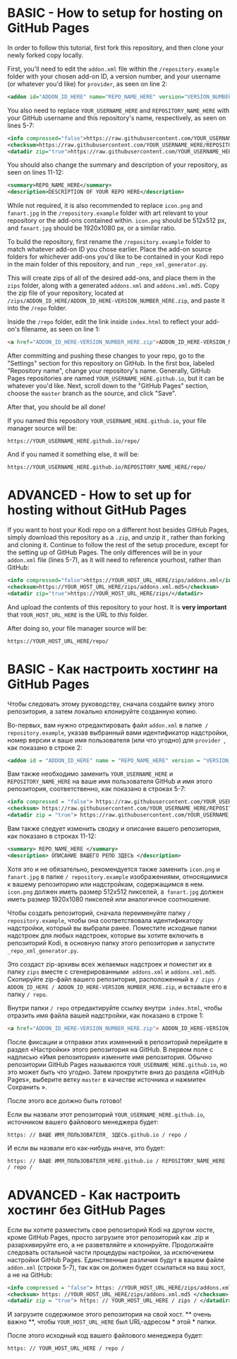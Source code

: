 # BASIC - How to setup for hosting on GitHub Pages

In order to follow this tutorial, first fork this repository, and then clone your newly forked copy locally.

First, you'll need to edit the `addon.xml` file within the `/repository.example` folder with your chosen add-on ID, a version number, and your username (or whatever you'd like) for `provider`, as seen on line 2:

```XML
<addon id="ADDON_ID_HERE" name="REPO_NAME_HERE" version="VERSION_NUMBER_HERE" provider-name="YOUR_USERNAME_HERE">
```

You also need to replace `YOUR_USERNAME_HERE` and `REPOSITORY_NAME_HERE` with your GitHub username and this repository's name, respectively, as seen on lines 5-7:

```XML
<info compressed="false">https://raw.githubusercontent.com/YOUR_USERNAME_HERE/REPOSITORY_NAME_HERE/master/zips/addons.xml</info>
<checksum>https://raw.githubusercontent.com/YOUR_USERNAME_HERE/REPOSITORY_NAME_HERE/master/zips/addons.xml.md5</checksum>
<datadir zip="true">https://raw.githubusercontent.com/YOUR_USERNAME_HERE/REPOSITORY_NAME_HERE/master/zips/</datadir>
```

You should also change the summary and description of your repository, as seen on lines 11-12:

```XML
<summary>REPO_NAME_HERE</summary>
<description>DESCRIPTION OF YOUR REPO HERE</description>
```

While not required, it is also recommended to replace `icon.png` and `fanart.jpg` in the `/repository.example` folder with art relevant to your repository or the add-ons contained within. `icon.png` should be 512x512 px, and `fanart.jpg` should be 1920x1080 px, or a similar ratio.

To build the repository, first rename the `/repository.example` folder to match whatever add-on ID you chose earlier. Place the add-on source folders for whichever add-ons you'd like to be contained in your Kodi repo in the main folder of this repository, and run `_repo_xml_generator.py`. 

This will create zips of all of the desired add-ons, and place them in the `zips` folder, along with a generated `addons.xml` and `addons.xml.md5`. Copy the zip file of your repository, located at `/zips/ADDON_ID_HERE/ADDON_ID_HERE-VERSION_NUMBER_HERE.zip`,
and paste it into the `/repo` folder.

Inside the `/repo` folder, edit the link inside `index.html` to reflect your add-on's filename, as seen on line 1:

```HTML
<a href="ADDON_ID_HERE-VERSION_NUMBER_HERE.zip">ADDON_ID_HERE-VERSION_NUMBER_HERE.zip</a>
```

After committing and pushing these changes to your repo, go to the "Settings" section for this repository on GitHub. In the first box, labeled "Repository name", change your repository's name. Generally, GitHub Pages repositories are named `YOUR_USERNAME_HERE.github.io`,  but it can be whatever you'd like.
Next, scroll down to the "GitHub Pages" section, choose the `master` branch as the source, and click "Save".

After that, you should be all done!

If you named this repository `YOUR_USERNAME_HERE.github.io`, your file manager source will be:

`https://YOUR_USERNAME_HERE.github.io/repo/`

And if you named it something else, it will be:

`https://YOUR_USERNAME_HERE.github.io/REPOSITORY_NAME_HERE/repo/`

# ADVANCED - How to set up for hosting without GitHub Pages

If you want to host your Kodi repo on a different host besides GitHub Pages, simply download this repository as a `.zip`, and unzip it , rather than forking and cloning it. Continue to follow the rest of the setup procedure, except for the setting up of GitHub Pages. The only differences will be in your `addon.xml` file (lines 5-7), as it will need to reference yourhost, rather than GitHub:

```XML
<info compressed="false">https://YOUR_HOST_URL_HERE/zips/addons.xml</info>
<checksum>https://YOUR_HOST_URL_HERE/zips/addons.xml.md5</checksum>
<datadir zip="true">https://YOUR_HOST_URL_HERE/zips/</datadir>
```

And upload the contents of this repository to your host. It is **very important** that `YOUR_HOST_URL_HERE` is the URL to *this* folder.

After doing so, your file manager source will be:

`https://YOUR_HOST_URL_HERE/repo/`

# BASIC - Как настроить хостинг на GitHub Pages

Чтобы следовать этому руководству, сначала создайте вилку этого репозитория, а затем локально клонируйте созданную копию.

Во-первых, вам нужно отредактировать файл `addon.xml` в папке` / repository.example`, указав выбранный вами идентификатор надстройки, номер версии и ваше имя пользователя (или что угодно) для `provider `, как показано в строке 2:

``` XML
<addon id = "ADDON_ID_HERE" name = "REPO_NAME_HERE" version = "VERSION_NUMBER_HERE" provider-name = "YOUR_USERNAME_HERE">
```

Вам также необходимо заменить `YOUR_USERNAME_HERE` и` REPOSITORY_NAME_HERE` на ваше имя пользователя GitHub и имя этого репозитория, соответственно, как показано в строках 5-7:

``` XML
<info compressed = "false"> https://raw.githubusercontent.com/YOUR_USERNAME_HERE/REPOSITORY_NAME_HERE/master/zips/addons.xml </info>
<checksum> https://raw.githubusercontent.com/YOUR_USERNAME_HERE/REPOSITORY_NAME_HERE/master/zips/addons.xml.md5 </checksum>
<datadir zip = "true"> https://raw.githubusercontent.com/YOUR_USERNAME_HERE/REPOSITORY_NAME_HERE/master/zips/ </datadir>
```

Вам также следует изменить сводку и описание вашего репозитория, как показано в строках 11-12:

``` XML
<summary> REPO_NAME_HERE </summary>
<description> ОПИСАНИЕ ВАШЕГО РЕПО ЗДЕСЬ </description>
```

Хотя это и не обязательно, рекомендуется также заменить `icon.png` и` fanart.jpg` в папке `/ repository.example` изображениями, относящимися к вашему репозиторию или надстройкам, содержащимся в нем. `icon.png` должен иметь размер 512x512 пикселей, а` fanart.jpg` должен иметь размер 1920x1080 пикселей или аналогичное соотношение.

Чтобы создать репозиторий, сначала переименуйте папку `/ repository.example`, чтобы она соответствовала идентификатору надстройки, который вы выбрали ранее. Поместите исходные папки надстроек для любых надстроек, которые вы хотите включить в репозиторий Kodi, в основную папку этого репозитория и запустите `_repo_xml_generator.py`.

Это создаст zip-архивы всех желаемых надстроек и поместит их в папку `zips` вместе с сгенерированными` addons.xml` и `addons.xml.md5`. Скопируйте zip-файл вашего репозитория, расположенный в `/ zips / ADDON_ID_HERE / ADDON_ID_HERE-VERSION_NUMBER_HERE.zip`,
и вставьте его в папку `/ repo`.

Внутри папки `/ repo` отредактируйте ссылку внутри` index.html`, чтобы отразить имя файла вашей надстройки, как показано в строке 1:

``` HTML
<a href="ADDON_ID_HERE-VERSION_NUMBER_HERE.zip"> ADDON_ID_HERE-VERSION_NUMBER_HERE.zip </a>
```

После фиксации и отправки этих изменений в репозиторий перейдите в раздел «Настройки» этого репозитория на GitHub. В первом поле с надписью «Имя репозитория» измените имя репозитория. Обычно репозитории GitHub Pages называются `YOUR_USERNAME_HERE.github.io`, но это может быть что угодно.
Затем прокрутите вниз до раздела «GitHub Pages», выберите ветку `master` в качестве источника и нажмите« Сохранить ».

После этого все должно быть готово!

Если вы назвали этот репозиторий `YOUR_USERNAME_HERE.github.io`, источником вашего файлового менеджера будет:

`https: // ВАШЕ ИМЯ_ПОЛЬЗОВАТЕЛЯ_ ЗДЕСЬ.github.io / repo /`

И если вы назвали его как-нибудь иначе, это будет:

`https: // ВАШЕ ИМЯ_ПОЛЬЗОВАТЕЛЯ_HERE.github.io / REPOSITORY_NAME_HERE / repo /`

# ADVANCED - Как настроить хостинг без GitHub Pages

Если вы хотите разместить свое репозиторий Kodi на другом хосте, кроме GitHub Pages, просто загрузите этот репозиторий как .zip и разархивируйте его, а не разветвляйте и клонируйте. Продолжайте следовать остальной части процедуры настройки, за исключением настройки GitHub Pages. Единственные различия будут в вашем файле `addon.xml` (строки 5-7), так как он должен будет ссылаться на ваш хост, а не на GitHub:

``` XML
<info compressed = "false"> https: //YOUR_HOST_URL_HERE/zips/addons.xml </info>
<checksum> https: //YOUR_HOST_URL_HERE/zips/addons.xml.md5 </checksum>
<datadir zip = "true"> https: // YOUR_HOST_URL_HERE / zips / </datadir>
```

И загрузите содержимое этого репозитория на свой хост. ** очень важно **, чтобы `YOUR_HOST_URL_HERE` был URL-адресом * этой * папки.

После этого исходный код вашего файлового менеджера будет:

`https: // YOUR_HOST_URL_HERE / repo /`




